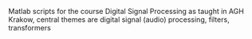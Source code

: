 Matlab scripts for the course Digital Signal Processing as taught in AGH Krakow, central themes are digital signal (audio) processing, filters, transformers
